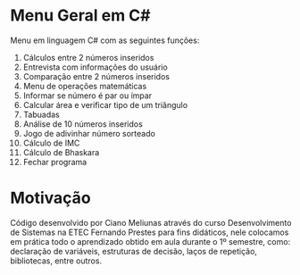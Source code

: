# Menu Geral em C# 
Menu em linguagem C# com as seguintes funções:
1. Cálculos entre 2 números inseridos
2. Entrevista com informações do usuário
3. Comparação entre 2 números inseridos
4. Menu de operações matemáticas
5. Informar se número é par ou ímpar
6. Calcular área e verificar tipo de um triângulo
7. Tabuadas
8. Análise de 10 números inseridos
9. Jogo de adivinhar número sorteado
10. Cálculo de IMC
11. Cálculo de Bhaskara
12. Fechar programa

# Motivação
Código desenvolvido por Ciano Meliunas através do curso Desenvolvimento de Sistemas na ETEC Fernando Prestes para fins didáticos, nele colocamos em prática todo o aprendizado obtido em aula durante o 1º semestre, como: declaração de variáveis, estruturas de decisão, laços de repetição, bibliotecas, entre outros.
